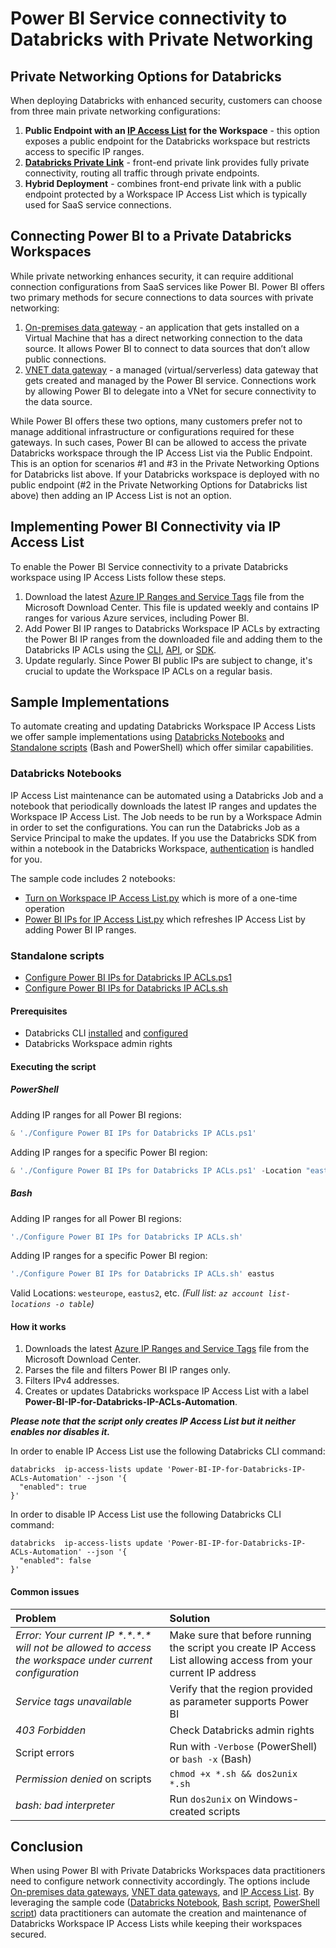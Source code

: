 # Power BI Service connectivity to Databricks with Private Networking

## Private Networking Options for Databricks
When deploying Databricks with enhanced security, customers can choose from three main private networking configurations:
1. **Public Endpoint with an [IP Access List](https://learn.microsoft.com/en-us/azure/databricks/security/network/front-end/ip-access-list) for the Workspace** - this option exposes a public endpoint for the Databricks workspace but restricts access to specific IP ranges.
2. **[Databricks Private Link](https://learn.microsoft.com/en-us/azure/databricks/security/network/classic/private-link)** - front-end private link provides fully private connectivity, routing all traffic through private endpoints.
3. **Hybrid Deployment** - combines front-end private link with a public endpoint protected by a Workspace IP Access List which is typically used for SaaS service connections.


## Connecting Power BI to a Private Databricks Workspaces
While private networking enhances security, it can require additional connection configurations from SaaS services like Power BI. Power BI offers two primary methods for secure connections to data sources with private networking:
1. [On-premises data gateway](https://learn.microsoft.com/en-us/data-integration/gateway/service-gateway-onprem) - an application that gets installed on a Virtual Machine that has a direct networking connection to the data source. It allows Power BI to connect to data sources that don’t allow public connections.
2. [VNET data gateway](https://learn.microsoft.com/en-us/data-integration/vnet/overview) - a managed (virtual/serverless) data gateway that gets created and managed by the Power BI service.  Connections work by allowing Power BI to delegate into a VNet for secure connectivity to the data source.

While Power BI offers these two options, many customers prefer not to manage additional infrastructure or configurations required for these gateways. In such cases, Power BI can be allowed to access the private Databricks workspace through the IP Access List via the Public Endpoint. This is an option for scenarios #1 and #3 in the Private Networking Options for Databricks list above. If your Databricks workspace is deployed with no public endpoint (#2 in the Private Networking Options for Databricks list above) then adding an IP Access List is not an option.


## Implementing Power BI Connectivity via IP Access List
To enable the Power BI Service connectivity to a private Databricks workspace using IP Access Lists follow these steps.

1. Download the latest [Azure IP Ranges and Service Tags](https://www.microsoft.com/en-us/download/details.aspx?id=56519) file from the Microsoft Download Center. This file is updated weekly and contains IP ranges for various Azure services, including Power BI.
2. Add Power BI IP ranges to Databricks Workspace IP ACLs by extracting the Power BI IP ranges from the downloaded file and adding them to the Databricks IP ACLs using the [CLI](https://learn.microsoft.com/en-us/azure/databricks/security/network/front-end/ip-access-list-workspace), [API](https://docs.databricks.com/api/workspace/ipaccesslists), or [SDK](https://databricks-sdk-py.readthedocs.io/en/latest/workspace/settings/ip_access_lists.html). 
3. Update regularly. Since Power BI public IPs are subject to change, it's crucial to update the Workspace IP ACLs on a regular basis. 


## Sample Implementations
To automate creating and updating Databricks Workspace IP Access Lists we offer sample implementations using [Databricks Notebooks](#databricks-notebooks) and [Standalone scripts](#standalone-scripts) (Bash and PowerShell) which offer similar capabilities.

### Databricks Notebooks
IP Access List maintenance can be automated using a Databricks Job and a notebook that periodically downloads the latest IP ranges and updates the Workspace IP Access List. The Job needs to be run by a Workspace Admin in order to set the configurations. You can run the Databricks Job as a Service Principal to make the updates. If you use the Databricks SDK from within a notebook in the Databricks Workspace, [authentication](https://databricks-sdk-py.readthedocs.io/en/latest/authentication.html#notebook-native-authentication) is handled for you.

The sample code includes 2 notebooks:
- [Turn on Workspace IP Access List.py](Turn%20on%20Workspace%20IP%20Access%20List.py) which is more of a one-time operation 
- [Power BI IPs for IP Access List.py](./Power%20BI%20IPs%20for%20IP%20Access%20List.py) which refreshes IP Access List by adding Power BI IP ranges.

### Standalone scripts

- [Configure Power BI IPs for Databricks IP ACLs.ps1](Configure%20Power%20BI%20IPs%20for%20Databricks%20IP%20ACLs.ps1)
- [Configure Power BI IPs for Databricks IP ACLs.sh](Configure%20Power%20BI%20IPs%20for%20Databricks%20IP%20ACLs.sh)

#### Prerequisites
- Databricks CLI [installed](https://learn.microsoft.com/en-us/azure/databricks/dev-tools/cli/install) and [configured](https://learn.microsoft.com/en-us/azure/databricks/dev-tools/cli/authentication)
- Databricks Workspace admin rights

#### Executing the script

##### PowerShell

Adding IP ranges for all Power BI regions:
```powershell  
& './Configure Power BI IPs for Databricks IP ACLs.ps1' 
```

Adding IP ranges for a specific Power BI region:
```powershell  
& './Configure Power BI IPs for Databricks IP ACLs.ps1' -Location "eastus"  
```

##### Bash

Adding IP ranges for all Power BI regions:
```bash  
'./Configure Power BI IPs for Databricks IP ACLs.sh'
```
Adding IP ranges for a specific Power BI region:
```bash  
'./Configure Power BI IPs for Databricks IP ACLs.sh' eastus
```

Valid Locations: `westeurope`, `eastus2`, etc.
*(Full list: `az account list-locations -o table`)*


#### How it works
1. Downloads the latest [Azure IP Ranges and Service Tags](https://www.microsoft.com/en-us/download/details.aspx?id=56519) file from the Microsoft Download Center.
2. Parses the file and filters Power BI IP ranges only.
3. Filters IPv4 addresses.
4. Creates or updates Databricks workspace IP Access List with a label **Power-BI-IP-for-Databricks-IP-ACLs-Automation**.

***Please note that the script only creates IP Access List but it neither enables nor disables it.***

In order to enable IP Access List use the following Databricks CLI command:
```
databricks  ip-access-lists update 'Power-BI-IP-for-Databricks-IP-ACLs-Automation' --json '{
  "enabled": true
}'
```
In order to disable IP Access List use the following Databricks CLI command:
```
databricks  ip-access-lists update 'Power-BI-IP-for-Databricks-IP-ACLs-Automation' --json '{
  "enabled": false
}'
```

#### Common issues
| Problem | Solution |
| :-- | :-- |
| *Error: Your current IP \*.\*.\*.\* will not be allowed to access the workspace under current configuration* | Make sure that before running the script you create IP Access List allowing access from your current IP address |
| *Service tags unavailable* | Verify that the region provided as parameter supports Power BI |
| *403 Forbidden* | Check Databricks admin rights |
| Script errors | Run with `-Verbose` (PowerShell) or `bash -x` (Bash) |
| *Permission denied* on scripts | `chmod +x *.sh && dos2unix *.sh` |
| *bash: bad interpreter* | Run `dos2unix` on Windows-created scripts |


## Conclusion
When using Power BI with Private Databricks Workspaces data practitioners need to configure network connectivity accordingly. The options include 
[On-premises data gateways](https://learn.microsoft.com/en-us/data-integration/gateway/service-gateway-onprem), [VNET data gateways](https://learn.microsoft.com/en-us/data-integration/vnet/overview), and [IP Access List](https://learn.microsoft.com/en-us/azure/databricks/security/network/front-end/ip-access-list). By leveraging the sample code ([Databricks Notebook](https://github.com/yati1002/Power-BI-DatabricksSQL-QuickStart-Samples/blob/main/09.%20Private%20Connections/Power%20BI%20IPs%20for%20IP%20Access%20List.py), [Bash script](Configure%20Power%20BI%20IPs%20for%20Databricks%20IP%20ACLs.sh), [PowerShell script](Configure%20Power%20BI%20IPs%20for%20Databricks%20IP%20ACLs.ps1)) data practitioners can automate the creation and maintenance of Databricks Workspace IP Access Lists while keeping their workspaces secured.
